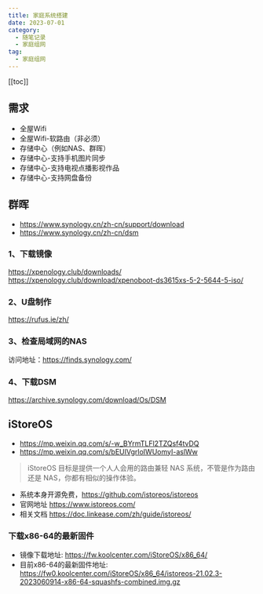 ```yaml
---
title: 家庭系统搭建
date: 2023-07-01
category: 
  - 随笔记录
  - 家庭组网
tag: 
  - 家庭组网
---
```


[[toc]]

## 需求

- 全屋Wifi
- 全屋Wifi-软路由（非必须）
- 存储中心（例如NAS、群晖）
- 存储中心-支持手机图片同步
- 存储中心-支持电视点播影视作品
- 存储中心-支持网盘备份

## 群晖

- <https://www.synology.cn/zh-cn/support/download>
- <https://www.synology.cn/zh-cn/dsm>

### 1、下载镜像

<https://xpenology.club/downloads/>
<https://xpenology.club/download/xpenoboot-ds3615xs-5-2-5644-5-iso/>

### 2、U盘制作

<https://rufus.ie/zh/>

### 3、检查局域网的NAS

访问地址：<https://finds.synology.com/>

### 4、下载DSM

<https://archive.synology.com/download/Os/DSM>

## iStoreOS

- <https://mp.weixin.qq.com/s/-w_BYrmTLFl2TZQsf4tvDQ>
- <https://mp.weixin.qq.com/s/bEUIVgrloIWUomyI-aslWw>

> iStoreOS 目标是提供一个人人会用的路由兼轻 NAS 系统，不管是作为路由还是 NAS，你都有相似的操作体验。

- 系统本身开源免费，<https://github.com/istoreos/istoreos>
- 官网地址 <https://www.istoreos.com/>
- 相关文档 <https://doc.linkease.com/zh/guide/istoreos/>

### 下载x86-64的最新固件

- 镜像下载地址: <https://fw.koolcenter.com/iStoreOS/x86_64/>
- 目前x86-64的最新固件地址: <https://fw0.koolcenter.com/iStoreOS/x86_64/istoreos-21.02.3-2023060914-x86-64-squashfs-combined.img.gz>
